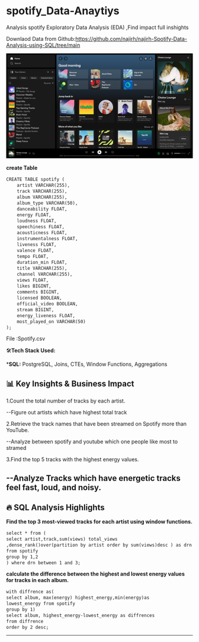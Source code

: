 # spotify_Data-Anaytiys
Analysis spotify Exploratory Data Analysis (EDA) ,Find impact full inshights

Downlaod Data from Github:https://github.com/najirh/najirh-Spotify-Data-Analysis-using-SQL/tree/main

![spotify](https://github.com/saurav190101/spotify_Data-Anaytiys/blob/main/spotify.png)

**create Table**
```
CREATE TABLE spotify (
    artist VARCHAR(255),
    track VARCHAR(255),
    album VARCHAR(255),
    album_type VARCHAR(50),
    danceability FLOAT,
    energy FLOAT,
    loudness FLOAT,
    speechiness FLOAT,
    acousticness FLOAT,
    instrumentalness FLOAT,
    liveness FLOAT,
    valence FLOAT,
    tempo FLOAT,
    duration_min FLOAT,
    title VARCHAR(255),
    channel VARCHAR(255),
    views FLOAT,
    likes BIGINT,
    comments BIGINT,
    licensed BOOLEAN,
    official_video BOOLEAN,
    stream BIGINT,
    energy_liveness FLOAT,
    most_played_on VARCHAR(50)
);
```

File :Spotify.csv


:hammer_and_wrench:**Tech Stack Used:**

***SQL:** PostgreSQL, Joins, CTEs, Window Functions, Aggregations 

## 📊 Key Insights & Business Impact

1.Count the total number of tracks by each artist.

--Figure out artists which have highest  total track 

2.Retrieve the track names that have been streamed on Spotify more than YouTube.

--Analyze between spotify and youtube which one people like most to  stramed 

3.Find the top 5 tracks with the highest energy values.

--Analyze Tracks which have energetic tracks feel fast, loud, and noisy. 
----

## 🔥 SQL Analysis Highlights

**Find the top 3 most-viewed tracks for each artist using window functions.**
```
select * from (
select artist,track,sum(views) total_views
,dense_rank()over(partition by artist order by sum(views)desc ) as drn 
from spotify 
group by 1,2
) where drn between 1 and 3;
```

**calculate the difference between the highest and lowest energy values for tracks in each album.**
```
with diffrence as(
select album, max(energy) highest_energy,min(energy)as 
lowest_energy from spotify
group by 1)
select album, highest_energy-lowest_energy as diffrences
from diffrence
order by 2 desc;
```
---
